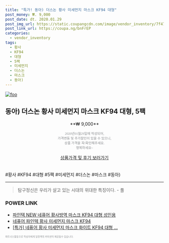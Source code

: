 ```yaml
--- 
title: "특가! 동아) 더스논 황사 미세먼지 마스크 KF94 대형" 
post_money: ₩. 9,000 
post_date: dt. 2020.01.29 
post_img_url: https://static.coupangcdn.com/image/vendor_inventory/7f47/d08fc349e6d9b83f0793c914b50daa13c65f8eeea0b0b040bcf2beed67c4.png 
post_link_url: https://coupa.ng/bnFrEP 
categories: 
  - vendor_inventory 
tags: 
  - 황사 
  - KF94 
  - 대형 
  - 5팩 
  - 미세먼지 
  - 더스논 
  - 마스크 
  - 동아) 
--- 
```

[![foo](https://static.coupangcdn.com/image/vendor_inventory/7f47/d08fc349e6d9b83f0793c914b50daa13c65f8eeea0b0b040bcf2beed67c4.png)](https://coupa.ng/bnFrEP) 

## 동아) 더스논 황사 미세먼지 마스크 KF94 대형, 5팩 
<p style="text-align: center;">**₩ 9,000**</p> 
<p style="text-align: center;"><span style="color: #898c8f; font-family: Georgia,Times,serif; font-size: 0.75em;">2020년01월29일에 작성되어, <br>가격변동 및 추가할인이 있을 수 있으니,<br> 상품 가격을 꼭!확인해주세요.<br>행복하세요~</span> 
</p>	 
<div markdown="0" style="text-align: center;"><a href="https://coupa.ng/bnFrEP" class="btn btn--success">상품가격 및 후기 보러가기</a></div> 
<br><br> 
  #황사 #KF94 #대형 #5팩 #미세먼지 #더스논 #마스크 #동아) 
<hr> 

> 탐구정신은 우리가 살고 있는 시대의 위대한 특징이다. - 풀 


### POWER LINK

* <a href="https://blog.naver.com/fasyy4321/221787996582" target="_blank">파인텍 NEW 네퓨어 황사방역 마스크 KF94 대형 성인용</a>
* <a href="https://blog.naver.com/fasyy4321/221786669488" target="_blank">네퓨어 파인텍 황사 미세먼지 마스크 KF94</a>
* <a href="https://blog.naver.com/an0733/221786145182" target="_blank">[특가] 네퓨어 황사 미세먼지 마스크 화이트 KF94 대형 ...</a>

<span style="color: #898c8f; font-family: Georgia,Times,serif; font-size: 0.55em;">파트너스활동으로 작성자에게 일정액의 커미션이 제공될수 있습니다.</span> 
